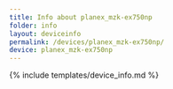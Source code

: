 ```yaml
---
title: Info about planex_mzk-ex750np
folder: info
layout: deviceinfo
permalink: /devices/planex_mzk-ex750np/
device: planex_mzk-ex750np
---
```

{% include templates/device_info.md %}
